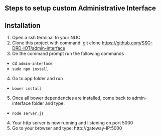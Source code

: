 ## Steps to setup custom Administrative Interface

## Installation
1. Open a ssh terminal to your NUC
2. Clone this project with command: git clone https://github.com/SSG-DRD-IOT/admin-interface
3. On the command prompt run the following commands
- cd `admin-interface`
- `sudo npm install` 
4. Go to app folder and run
- `bower install`
5. Once all bower dependencies are installed, come back to admin-interface folder and type:
- `node server.js` 
4. Your http server is now running and listening on port 5000
5. Go to your browser and type: http://gateway-IP:5000

